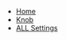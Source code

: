 <!-- docs/_sidebar.md -->

* [Home](/README.md)
* [Knob](./README.md)
* [ALL Settings](./../std/web_hid/README.md)

